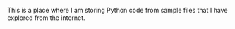 This is a place where I am storing Python code from sample files that I have explored from the internet. 
